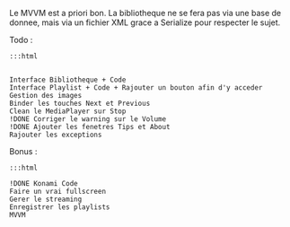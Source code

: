 Le MVVM est a priori bon.
La bibliotheque ne se fera pas via une base de donnee, mais via un fichier XML grace a Serialize pour respecter le sujet.

Todo :

	:::html

	
	Interface Bibliotheque + Code
	Interface Playlist + Code + Rajouter un bouton afin d'y acceder
	Gestion des images
	Binder les touches Next et Previous
	Clean le MediaPlayer sur Stop
	!DONE Corriger le warning sur le Volume
	!DONE Ajouter les fenetres Tips et About
	Rajouter les exceptions
	

Bonus :

	:::html

	!DONE Konami Code
	Faire un vrai fullscreen
	Gerer le streaming
	Enregistrer les playlists
	MVVM
